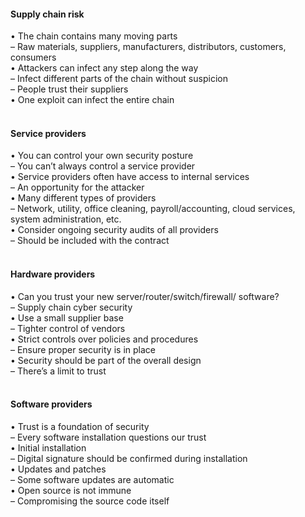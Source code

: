 ####  Supply chain risk  

• The chain contains many moving parts  
– Raw materials, suppliers, manufacturers, distributors, customers, consumers  
• Attackers can infect any step along the way  
– Infect different parts of the chain without suspicion  
– People trust their suppliers  
• One exploit can infect the entire chain  
<br>


####  Service providers  

• You can control your own security posture  
– You can’t always control a service provider  
• Service providers often have access to internal services  
– An opportunity for the attacker  
• Many different types of providers  
– Network, utility, office cleaning, payroll/accounting, cloud services, system administration, etc.  
• Consider ongoing security audits of all providers  
– Should be included with the contract  
<br>


####  Hardware providers  

• Can you trust your new server/router/switch/firewall/ software?  
– Supply chain cyber security  
• Use a small supplier base  
– Tighter control of vendors  
• Strict controls over policies and procedures  
– Ensure proper security is in place  
• Security should be part of the overall design  
– There’s a limit to trust  
<br>


####  Software providers  

• Trust is a foundation of security  
– Every software installation questions our trust  
• Initial installation  
– Digital signature should be confirmed during installation  
• Updates and patches  
– Some software updates are automatic  
• Open source is not immune  
– Compromising the source code itself  
